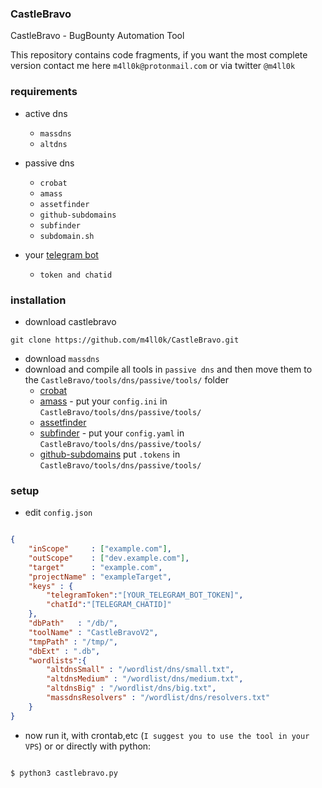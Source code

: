 ### CastleBravo
CastleBravo - BugBounty Automation Tool 

This repository contains code fragments, if you want the most complete version contact me here `m4ll0k@protonmail.com` or via twitter `@m4ll0k`


### requirements

- active dns 
  - `massdns`
  - `altdns`
  
- passive dns
  - `crobat`
  - `amass`
  - `assetfinder`
  - `github-subdomains`
  - `subfinder`
  - `subdomain.sh`
 

- your [telegram bot ](https://core.telegram.org/bots)
  - `token and chatid`
  
  
 
 ### installation 
 
 - download castlebravo 
 
 `git clone https://github.com/m4ll0k/CastleBravo.git`
 
 - download `massdns`
 - download and compile all tools in `passive dns` and then move them to the `CastleBravo/tools/dns/passive/tools/` folder
   - [crobat](https://sonar.omnisint.io/) 
   - [amass](https://github.com/OWASP/Amass) - put your `config.ini` in `CastleBravo/tools/dns/passive/tools/`
   - [assetfinder](https://github.com/tomnomnom/assetfinder) 
   - [subfinder](https://github.com/projectdiscovery/subfinder) - put your `config.yaml` in `CastleBravo/tools/dns/passive/tools/`
   - [github-subdomains](https://github.com/gwen001/github-search/blob/master/github-subdomains.py) put `.tokens` in `CastleBravo/tools/dns/passive/tools/`
 
 
 
 
### setup

- edit `config.json`

```json

{
    "inScope"     : ["example.com"],
    "outScope"    : ["dev.example.com"],
    "target"      : "example.com",
    "projectName" : "exampleTarget",
    "keys" : {
        "telegramToken":"[YOUR_TELEGRAM_BOT_TOKEN]",
        "chatId":"[TELEGRAM_CHATID]"
    },
    "dbPath"   : "/db/",
    "toolName" : "CastleBravoV2",
    "tmpPath" : "/tmp/",
    "dbExt" : ".db",
    "wordlists":{
        "altdnsSmall" : "/wordlist/dns/small.txt",
        "altdnsMedium" : "/wordlist/dns/medium.txt",
        "altdnsBig" : "/wordlist/dns/big.txt",
        "massdnsResolvers" : "/wordlist/dns/resolvers.txt"
    }
}

```

- now run it, with crontab,etc (`I suggest you to use the tool in your VPS`) or or directly with python:

```bash

$ python3 castlebravo.py

```




